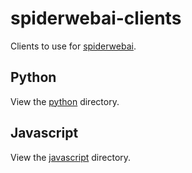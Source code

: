 # spiderwebai-clients

Clients to use for [spiderwebai](https://spiderwebai.xyz).

## Python

View the [python](./python/) directory.

## Javascript

View the [javascript](./javascript/) directory.
